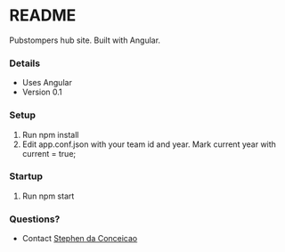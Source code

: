 # README #

Pubstompers hub site. Built with Angular.

### Details ###

* Uses Angular
* Version 0.1


### Setup ###

1. Run npm install
2. Edit app.conf.json with your team id and year. Mark current year with current = true;

### Startup ###
1. Run npm start

### Questions? ###

* Contact [Stephen da Conceicao](mailto:stephen@stephenandrewdesigns.com)

